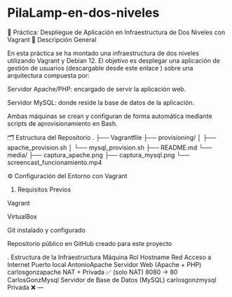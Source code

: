 # PilaLamp-en-dos-niveles
🚀 Práctica: Despliegue de Aplicación en Infraestructura de Dos Niveles con Vagrant
📘 Descripción General

En esta práctica se ha montado una infraestructura de dos niveles utilizando Vagrant y Debian 12.
El objetivo es desplegar una aplicación de gestión de usuarios (descargable desde este enlace
) sobre una arquitectura compuesta por:

Servidor Apache/PHP: encargado de servir la aplicación web.

Servidor MySQL: donde reside la base de datos de la aplicación.

Ambas máquinas se crean y configuran de forma automática mediante scripts de aprovisionamiento en Bash.

🗂️ Estructura del Repositorio
.
├── Vagrantfile
├── provisioning/
│   ├── apache_provision.sh
│   └── mysql_provision.sh
├── README.md
└── media/
    ├── captura_apache.png
    ├── captura_mysql.png
    └── screencast_funcionamiento.mp4
    
⚙️ Configuración del Entorno con Vagrant
1. Requisitos Previos

Vagrant

VirtualBox

Git instalado y configurado

Repositorio público en GitHub creado para este proyecto

. Estructura de la Infraestructura
Máquina	Rol	Hostname	Red	Acceso a Internet	Puerto local
AntonioApache	Servidor Web (Apache + PHP)	carlosgonzapache	NAT + Privada	✅ (solo NAT)	8080 → 80
CarlosGonzMysql	Servidor de Base de Datos (MySQL)	carlosgonzmysql	Privada	❌	—
